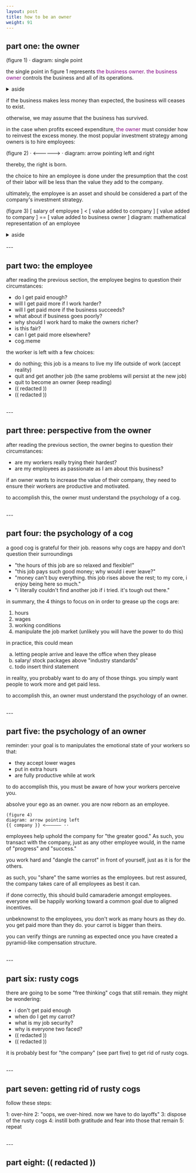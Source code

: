 ```yaml
---
layout: post
title: how to be an owner
weight: 91
---
```


## part one: the owner

  (figure 1)
    ·
  diagram: single point

the single point in figure 1 represents <span style="color: purple;">the business owner</span>. <span style="color: purple;">the business owner</span> controls the business and all of its operations.

<details>
<summary>aside</summary>

obviously there is the possibility that there may be <span style="color: purple;">multiple business owners</span>. for the sake of this article, **you should only be concerned with the concept of <span style="color: purple;">the business owner</span> from a singular perspective.**
</details>

if the business makes less money than expected, the business will ceases to exist.

otherwise, we may assume that the business has survived.

in the case when profits exceed expenditure, <span style="color: purple;">the owner</span> must consider how to reinvest the excess money. the most popular investment strategy among owners is to hire employees:

  (figure 2)
    · <——————> ·
  diagram: arrow pointing left and right

thereby, the right is born.

the choice to hire an employee is done under the presumption that the cost of their labor will be less than the value they add to the company.

ultimately, the employee is an asset and should be considered a part of the company's investment strategy.

  (figure 3)
    [ salary of employee ]     <  [ value added to company ]
    [ value added to company ] == [ value added to business owner ]
  diagram: mathematical representation of an employee

<details>
<summary>aside</summary>

things get a bit more complicated with equity and vc (the owners take on "more risk"). nevertheless, the core dynamic stays the same: owners operate under the assumption that the employees they hire will make them richer.
</details>

<br>
---

## part two: the employee

after reading the previous section, the employee begins to question their circumstances:

* do I get paid enough?
* will I get paid more if I work harder?
* will I get paid more if the business succeeds?
* what about if business goes poorly?
* why should I work hard to make the owners richer?
* is this fair?
* can I get paid more elsewhere?
* cog.meme

the worker is left with a few choices:

* do nothing; this job is a means to live my life outside of work (accept reality)
* quit and get another job (the same problems will persist at the new job)
* quit to become an owner (keep reading)
* (( redacted ))
* (( redacted ))

<br>
---

## part three: perspective from the owner

after reading the previous section, the owner begins to question their circumstances:

* are my workers really trying their hardest?
* are my employees as passionate as I am about this business?

if an owner wants to increase the value of their company, they need to ensure their workers are productive and motivated.

to accomplish this, the owner must understand the psychology of a cog.

<br>
---

## part four: the psychology of a cog

a good cog is grateful for their job. reasons why cogs are happy and don't question their surroundings

* "the hours of this job are so relaxed and flexible!"
* "this job pays such good money; why would i ever leave?"
* "money can't buy everything. this job rises above the rest; to my core, i enjoy being here so much."
* "i literally couldn't find another job if i tried. it's tough out there."

in summary, the 4 things to focus on in order to grease up the cogs are:

1. hours
1. wages
3. working conditions
4. manipulate the job market (unlikely you will have the power to do this)

in practice, this could mean

<ol type="a">
  <li>letting people arrive and leave the office when they please</li>
  <li>salary/ stock packages above "industry standards"</li>
  <li>todo insert third statement</li>
</ol>

in reality, you probably want to do any of those things. you simply want people to work more and get paid less.

to accomplish this, an owner must understand the psychology of an owner.

<br>
---

## part five: the psychology of an owner

reminder: your goal is to manipulates the emotional state of your workers so that:

* they accept lower wages
* put in extra hours
* are fully productive while at work

to do accomplish this, you must be aware of how your workers perceive you.

absolve your ego as an owner. you are now reborn as an employee.

    (figure 4)
    diagram: arrow pointing left
    {{ company }} <—————— ··

employees help uphold the company for "the greater good." As such, you transact with the company, just as any other employee would, in the name of "progress" and "success."

you work hard and "dangle the carrot" in front of yourself, just as it is for the others.

as such, you "share" the same worries as the employees. but rest assured, the company takes care of all employees as best it can.

if done correctly, this should build camaraderie amongst employees. everyone will be happily working toward a common goal due to aligned incentives.

unbeknownst to the employees, you don't work as many hours as they do. you get paid more than they do. your carrot is bigger than theirs.

you can verify things are running as expected once you have created a pyramid-like compensation structure.

<br>
---

## part six: rusty cogs

there are going to be some "free thinking" cogs that still remain. they might be wondering:

* i don't get paid enough
* when do I get my carrot?
* what is my job security?
* why is everyone two faced?
* (( redacted ))
* (( redacted ))

it is probably best for "the company" (see part five) to get rid of rusty cogs.

<br>
---

## part seven: getting rid of rusty cogs

follow these steps:

1: over-hire
2: "oops, we over-hired. now we have to do layoffs"
3: dispose of the rusty cogs
4: instill both gratitude and fear into those that remain
5: repeat

<br>
---

## part eight: (( redacted ))
